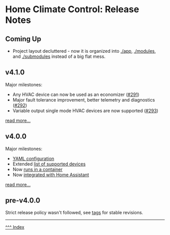 Home Climate Control: Release Notes
==

## Coming Up

* Project layout decluttered - now it is organized into [./app](../app), [./modules](../modules), and [./submodules](../submodules) instead of a big flat mess.

## v4.1.0
Major milestones:

* Any HVAC device can now be used as an economizer ([#291](https://github.com/home-climate-control/dz/issues/291))
* Major fault tolerance improvement, better telemetry and diagnostics ([#292](https://github.com/home-climate-control/dz/issues/292))
* Variable output single mode HVAC devices are now supported ([#293](https://github.com/home-climate-control/dz/issues/293))

[read more...](./release-notes/v4.1.0.md)

## v4.0.0
Major milestones:
* [YAML configuration](../docs/configuration/index.md)
* Extended [list of supported devices](../docs/hardware/index.md)
* Now [runs in a container](../docs/build/index.md#docker)
* Now [integrated with Home Assistant](../docs/configuration/home-assistant.md)

[read more...](./release-notes/v4.0.0.md)

## pre-v4.0.0

Strict release policy wasn't followed, see [tags](https://github.com/home-climate-control/dz/tags) for stable revisions.

---
[^^^ Index](./index.md)
